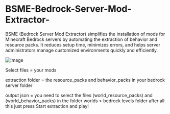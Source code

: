 # BSME-Bedrock-Server-Mod-Extractor-
BSME (Bedrock Server Mod Extractor) simplifies the installation of mods for Minecraft Bedrock servers by automating the extraction of behavior and resource packs. It reduces setup time, minimizes errors, and helps server administrators manage customized environments quickly and efficiently.

![image](https://github.com/user-attachments/assets/8dfcf786-53bd-4d70-ac89-dba6fd6c5776)

Select files = your mods

extraction folder = the resource_packs and behavior_packs in your bedrock server folder

output json = you need to select the files (world_resource_packs) and (world_behavior_packs) in the folder worlds > bedrock levels folder
after all this just press Start extraction and play!
